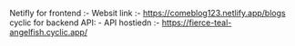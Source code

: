 Netifly for frontend :-
Websit link :- https://comeblog123.netlify.app/blogs
cyclic for backend API: -
API hostiedn :- https://fierce-teal-angelfish.cyclic.app/

